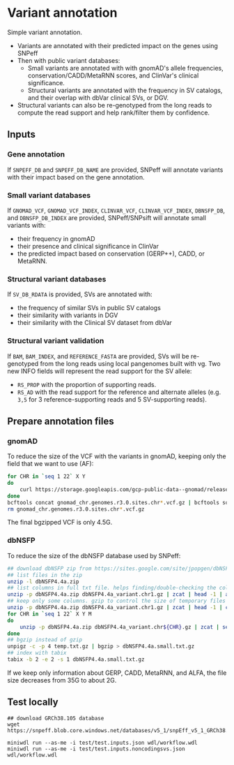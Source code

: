 # Variant annotation

Simple variant annotation.

- Variants are annotated with their predicted impact on the genes using SNPeff
- Then with public variant databases:
    - Small variants are annotated with with gnomAD's allele frequencies, conservation/CADD/MetaRNN scores, and ClinVar's clinical significance.
    - Structural variants are annotated with the frequency in SV catalogs, and their overlap with dbVar clinical SVs, or DGV.
- Structural variants can also be re-genotyped from the long reads to compute the read support and help rank/filter them by confidence.

## Inputs

### Gene annotation

If `SNPEFF_DB` and `SNPEFF_DB_NAME` are provided, SNPeff will annotate variants with their impact based on the gene annotation.

### Small variant databases

If `GNOMAD_VCF`, `GNOMAD_VCF_INDEX`, `CLINVAR_VCF`, `CLINVAR_VCF_INDEX`, `DBNSFP_DB`, and `DBNSFP_DB_INDEX` are provided, SNPeff/SNPsift will annotate small variants with:

- their frequency in gnomAD
- their presence and clinical significance in ClinVar
- the predicted impact based on conservation (GERP++), CADD, or MetaRNN.

### Structural variant databases

If `SV_DB_RDATA` is provided, SVs are annotated with:

- the frequency of similar SVs in public SV catalogs
- their similarity with variants in DGV
- their similarity with the Clinical SV dataset from dbVar

### Structural variant validation

If `BAM`, `BAM_INDEX`, and `REFERENCE_FASTA` are provided, SVs will be re-genotyped from the long reads using local pangenomes built with vg.
Two new INFO fields will represent the read support for the SV allele:

- `RS_PROP` with the proportion of supporting reads.
- `RS_AD` with the read support for the reference and alternate alleles (e.g. `3,5` for 3 reference-supporting reads and 5 SV-supporting reads).

## Prepare annotation files

### gnomAD

To reduce the size of the VCF with the variants in gnomAD, keeping only the field that we want to use (AF):

```sh
for CHR in `seq 1 22` X Y
do
    curl https://storage.googleapis.com/gcp-public-data--gnomad/release/3.0/vcf/genomes/gnomad.genomes.r3.0.sites.chr${CHR}.vcf.bgz | zcat | bcftools annotate -x ^INFO/AF,ID,FILTER,QUAL -e 'FILTER~"AC0"' -Oz -o gnomad_chr.genomes.r3.0.sites.chr${CHR}.vcf.gz
done
bcftools concat gnomad_chr.genomes.r3.0.sites.chr*.vcf.gz | bcftools sort -Oz -o gnomad.genomes.r3.0.sites.small.vcf.bgz -m 3G
rm gnomad_chr.genomes.r3.0.sites.chr*.vcf.gz
```

The final bgzipped VCF is only 4.5G. 

### dbNSFP

To reduce the size of the dbNSFP database used by SNPeff:

```sh
## download dbNSFP zip from https://sites.google.com/site/jpopgen/dbNSFP
## list files in the zip
unzip -l dbNSFP4.4a.zip
## list columns in full txt file. helps finding/double-checking the column numbers we want to keep
unzip -p dbNSFP4.4a.zip dbNSFP4.4a_variant.chr1.gz | zcat | head -1 | awk 'BEGIN{RS="\t"}{N=N+1;print N" "$0}' | less
## keep only some columns. gzip to control the size of temporary files and use multi-threaded gzip (pigz) to speed up a bit
unzip -p dbNSFP4.4a.zip dbNSFP4.4a_variant.chr1.gz | zcat | head -1 | cut -f 1-4,77-79,128-130,165-167,676 | gzip > temp.txt.gz
for CHR in `seq 1 22` X Y M
do
    unzip -p dbNSFP4.4a.zip dbNSFP4.4a_variant.chr${CHR}.gz | zcat | sed 1d | cut -f 1-4,77-79,128-130,165-167,676 | pigz -c -p 4 >> temp.txt.gz
done
## bgzip instead of gzip
unpigz -c -p 4 temp.txt.gz | bgzip > dbNSFP4.4a.small.txt.gz
## index with tabix
tabix -b 2 -e 2 -s 1 dbNSFP4.4a.small.txt.gz
```

If we keep only information about GERP, CADD, MetaRNN, and ALFA, the file size decreases from 35G to about 2G.

## Test locally

```
## download GRCh38.105 database
wget https://snpeff.blob.core.windows.net/databases/v5_1/snpEff_v5_1_GRCh38.105.zip

miniwdl run --as-me -i test/test.inputs.json wdl/workflow.wdl
miniwdl run --as-me -i test/test.inputs.noncodingsvs.json wdl/workflow.wdl
```
